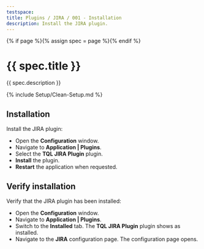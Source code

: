 ```yaml
---
testspace:
title: Plugins / JIRA / 001 - Installation
description: Install the JIRA plugin.
---
```


{% if page %}{% assign spec = page %}{% endif %}

# {{ spec.title }}

{{ spec.description }}

{% include Setup/Clean-Setup.md %}

## Installation

Install the JIRA plugin:

- Open the **Configuration** window.
- Navigate to **Application | Plugins**.
- Select the **TQL JIRA Plugin** plugin.
- **Install** the plugin.
- **Restart** the application when requested.

## Verify installation

Verify that the JIRA plugin has been installed:

- Open the **Configuration** window.
- Navigate to **Application | Plugins**.
- Switch to the **Installed** tab. The **TQL JIRA Plugin** plugin shows as
  installed.
- Navigate to the **JIRA** configuration page. The configuration page opens.
